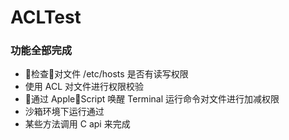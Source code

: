 # ACLTest

### 功能全部完成

* 检查对文件 /etc/hosts 是否有读写权限
* 使用 ACL 对文件进行权限校验
* 通过 AppleScript 唤醒 Terminal 运行命令对文件进行加减权限
* 沙箱环境下运行通过
* 某些方法调用 C api 来完成
